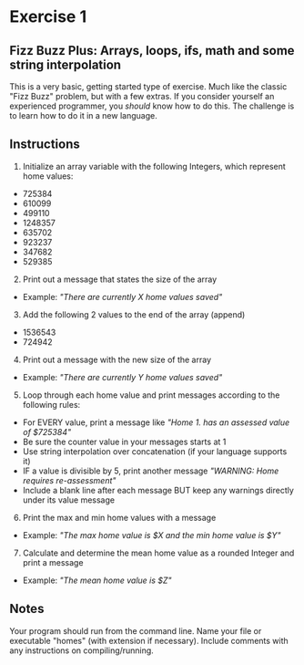 # Exercise 1

## Fizz Buzz Plus: Arrays, loops, ifs, math and some string interpolation

This is a very basic, getting started type of exercise. Much like the classic "Fizz Buzz" problem, but with a few extras.
If you consider yourself an experienced programmer, you _should_ know how to do this. The challenge is to learn how to do
it in a new language.

## Instructions

1. Initialize an array variable with the following Integers, which represent home values:
  - 725384
  - 610099
  - 499110
  - 1248357
  - 635702
  - 923237
  - 347682
  - 529385

2. Print out a message that states the size of the array
  - Example: _"There are currently X home values saved"_

3. Add the following 2 values to the end of the array (append)
  - 1536543
  - 724942

4. Print out a message with the new size of the array
  - Example: _"There are currently Y home values saved"_

5. Loop through each home value and print messages according to the following rules:
  - For EVERY value, print a message like _"Home 1. has an assessed value of $725384"_
  - Be sure the counter value in your messages starts at 1
  - Use string interpolation over concatenation (if your language supports it)
  - IF a value is divisible by 5, print another message _"WARNING: Home requires re-assessment"_
  - Include a blank line after each message BUT keep any warnings directly under its value message

6. Print the max and min home values with a message
  - Example: _"The max home value is $X and the min home value is $Y"_

7. Calculate and determine the mean home value as a rounded Integer and print a message
  - Example: _"The mean home value is $Z"_

## Notes

Your program should run from the command line. Name your file or executable "homes" (with extension if necessary). Include comments with any instructions on compiling/running.
